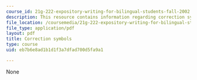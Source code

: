 ```yaml
---
course_id: 21g-222-expository-writing-for-bilingual-students-fall-2002
description: This resource contains information regarding correction symbols.
file_location: /coursemedia/21g-222-expository-writing-for-bilingual-students-fall-2002/eb7b6e8ad1b1d1f3a7dfad700d5fa9a1_MIT21G_222F02_correction.pdf
file_type: application/pdf
layout: pdf
title: Correction symbols
type: course
uid: eb7b6e8ad1b1d1f3a7dfad700d5fa9a1

---
```

None